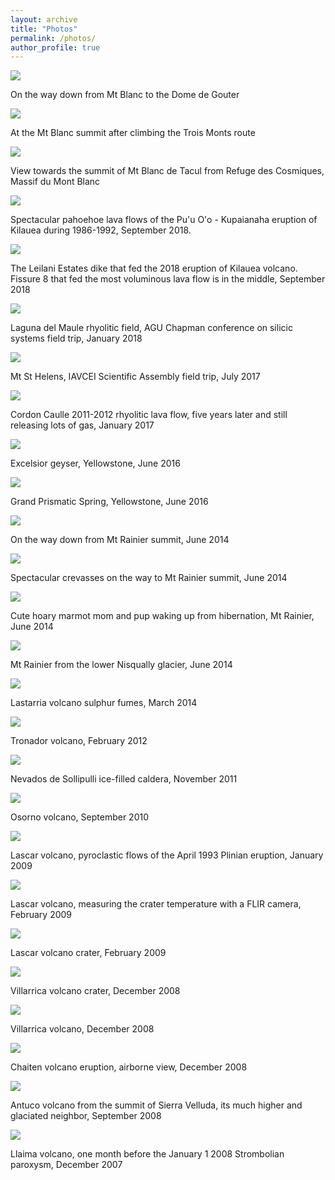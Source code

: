 ```yaml
---
layout: archive
title: "Photos"
permalink: /photos/
author_profile: true
---
```



<img style="float: center;" src="/images/mtblanc2.jpg">

On the way down from Mt Blanc to the Dome de Gouter

<img style="float: center;" src="/images/mtblanc3.jpg">

At the Mt Blanc summit after climbing the Trois Monts route 

<img style="float: center;" src="/images/mtblanc1.jpg">

View towards the summit of Mt Blanc de Tacul from Refuge des Cosmiques, Massif du Mont Blanc

<img style="float: center;" src="/images/hawaii2018.jpg">

Spectacular pahoehoe lava flows of the Pu'u O'o - Kupaianaha eruption of Kilauea during 1986-1992, September 2018. 

<img style="float: center;" src="/images/hawaii2018b.jpg">

The Leilani Estates dike that fed the 2018 eruption of Kilauea volcano. Fissure 8 that fed the most voluminous lava flow is in the middle, September 2018

<img style="float: center;" src="/images/ldm2018.jpg">

Laguna del Maule rhyolitic field, AGU Chapman conference on silicic systems field trip, January 2018

<img style="float: center;" src="/images/sthelens2017.jpg">

Mt St Helens, IAVCEI Scientific Assembly field trip, July 2017

<img style="float: center;" src="/images/caulle2017.jpg">

Cordon Caulle 2011-2012 rhyolitic lava flow, five years later and still releasing lots of gas, January 2017

<img style="float: center;" src="/images/yellowstone2016b.jpg">

Excelsior geyser, Yellowstone, June 2016

<img style="float: center;" src="/images/yellowstone2016.jpg">

Grand Prismatic Spring, Yellowstone, June 2016

<img style="float: center;" src="/images/rainier2014c.jpg">

On the way down from Mt Rainier summit, June 2014

<img style="float: center;" src="/images/rainier2014b.jpg">

Spectacular crevasses on the way to Mt Rainier summit, June 2014

<img style="float: center;" src="/images/rainier2014marmots.jpg">

Cute hoary marmot mom and pup waking up from hibernation, Mt Rainier, June 2014

<img style="float: center;" src="/images/rainier2014.jpg">

Mt Rainier from the lower Nisqually glacier, June 2014

<img style="float: center;" src="/images/lastarria2014.jpg">

Lastarria volcano sulphur fumes, March 2014

<img style="float: center;" src="/images/tronador2012.jpg">

Tronador volcano, February 2012

<img style="float: center;" src="/images/sollipulli2011.jpg">

Nevados de Sollipulli ice-filled caldera, November 2011

<img style="float: center;" src="/images/osorno2010.jpg">

Osorno volcano, September 2010

<img style="float: center;" src="/images/lascar2009.jpg">

Lascar volcano, pyroclastic flows of the April 1993 Plinian eruption, January 2009

<img style="float: center;" src="/images/lascar2009c.jpg">

Lascar volcano, measuring the crater temperature with a FLIR camera, February 2009

<img style="float: center;" src="/images/lascar2009b.jpg">

Lascar volcano crater, February 2009

<img style="float: center;" src="/images/villarrica2008crater.jpg">

Villarrica volcano crater, December 2008

<img style="float: center;" src="/images/villarrica2008.jpg">

Villarrica volcano, December 2008

<img style="float: center;" src="/images/chaiten2008.jpg">

Chaiten volcano eruption, airborne view, December 2008

<img style="float: center;" src="/images/sierra2008.jpg">

Antuco volcano from the summit of Sierra Velluda, its much higher and glaciated neighbor, September 2008

<img style="float: center;" src="/images/llaima2007.jpg">

Llaima volcano, one month before the January 1 2008 Strombolian paroxysm, December 2007

